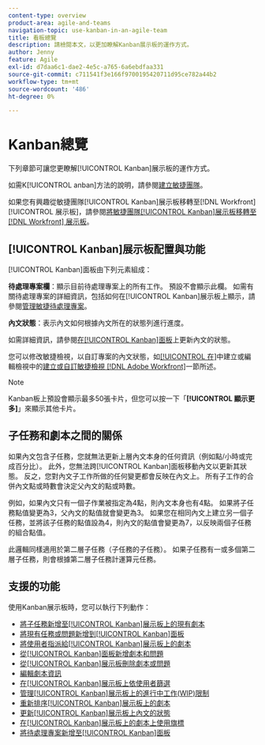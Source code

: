 ```yaml
---
content-type: overview
product-area: agile-and-teams
navigation-topic: use-kanban-in-an-agile-team
title: 看板總覽
description: 請檢閱本文，以更加瞭解Kanban展示板的運作方式。
author: Jenny
feature: Agile
exl-id: d7daa6c1-dae2-4e5c-a765-6a6ebdfaa331
source-git-commit: c711541f3e166f9700195420711d95ce782a44b2
workflow-type: tm+mt
source-wordcount: '486'
ht-degree: 0%

---
```


# Kanban總覽

<!-- Audited: 01/2024 -->

下列章節可讓您更瞭解[!UICONTROL Kanban]展示板的運作方式。

如需K[!UICONTROL anban]方法的說明，請參閱[建立敏捷團隊](/help/quicksilver/agile/get-started-with-agile-in-workfront/create-an-agile-team.md)。

如果您有興趣從敏捷團隊[!UICONTROL Kanban]展示板移轉至[!DNL Workfront] [!UICONTROL 展示板]，請參閱[將敏捷團隊[!UICONTROL Kanban]展示板移轉至 [!DNL Workfront] 展示板](/help/quicksilver/agile/use-boards-agile-planning-tools/migrate-kanban-cards-to-boards.md)。

## [!UICONTROL Kanban]展示板配置與功能

[!UICONTROL Kanban]面板由下列元素組成：

**待處理專案欄**：顯示目前待處理專案上的所有工作。 預設不會顯示此欄。 如需有關待處理專案的詳細資訊，包括如何在[!UICONTROL Kanban]展示板上顯示，請參閱[管理敏捷待處理專案](../../agile/work-in-an-agile-environment/manage-the-agile-backlog.md)。

**內文狀態**：表示內文如何根據內文所在的狀態列進行進度。

如需詳細資訊，請參閱[在[!UICONTROL Kanban]面板](../../agile/use-kanban-in-an-agile-team/update-the-status-of-stories.md)上更新內文的狀態。

您可以修改敏捷檢視，以自訂專案的內文狀態，如[[!UICONTROL 在]](/help/quicksilver/reports-and-dashboards/reports/reporting-elements/create-edit-views.md#create-or-customize-an-agile-view)中建立或編輯檢視中的[建立或自訂敏捷檢視 [!DNL Adobe Workfront]](/help/quicksilver/reports-and-dashboards/reports/reporting-elements/create-edit-views.md)一節所述。

>[!NOTE]
>
>Kanban板上預設會顯示最多50張卡片，但您可以按一下「**[!UICONTROL 顯示更多]**」來顯示其他卡片。

## 子任務和劇本之間的關係

如果內文包含子任務，您就無法更新上層內文本身的任何資訊（例如點/小時或完成百分比）。 此外，您無法跨[!UICONTROL Kanban]面板移動內文以更新其狀態。 反之，您對內文子工作所做的任何變更都會反映在內文上。 所有子工作的合併內文點或時數會決定父內文的點或時數。

例如，如果內文只有一個子作業被指定為4點，則內文本身也有4點。 如果將子任務點值變更為3，父內文的點值就會變更為3。 如果您在相同內文上建立另一個子任務，並將該子任務的點值設為4，則內文的點值會變更為7，以反映兩個子任務的組合點值。

此邏輯同樣適用於第二層子任務（子任務的子任務）。 如果子任務有一或多個第二層子任務，則會根據第二層子任務計運算元任務。

## 支援的功能

使用Kanban展示板時，您可以執行下列動作：

* [將子任務新增至[!UICONTROL Kanban]展示板上的現有劇本](../../agile/use-kanban-in-an-agile-team/add-a-subtask-to-an-existing-story.md)
* [將現有任務或問題新增到[!UICONTROL Kanban]面板](../../agile/use-kanban-in-an-agile-team/add-existing-tasks-or-issues-to-the-kanban-board.md)
* [將使用者指派給[!UICONTROL Kanban]展示板上的劇本](../../agile/use-kanban-in-an-agile-team/assign-users-to-a-story.md)
* [從[!UICONTROL Kanban]面板新增劇本和問題](../../agile/use-kanban-in-an-agile-team/add-story-from-kanban-board.md)
* [從[!UICONTROL Kanban]展示板刪除劇本或問題](../../agile/use-kanban-in-an-agile-team/delete-story-from-kanban-board.md)
* [編輯劇本資訊](../../agile/use-kanban-in-an-agile-team/edit-story-information.md)
* [在[!UICONTROL Kanban]展示板上依使用者篩選](../../agile/use-kanban-in-an-agile-team/filter-by-user.md)
* [管理[!UICONTROL Kanban]展示板上的進行中工作(WIP)限制](../../agile/use-kanban-in-an-agile-team/work-in-progress-limit-on-the-kanban-board.md)
* [重新排序[!UICONTROL Kanban]展示板上的劇本](../../agile/use-kanban-in-an-agile-team/reorder-stories-on-the-kanban-board.md)
* [更新[!UICONTROL Kanban]展示板上內文的狀態](../../agile/use-kanban-in-an-agile-team/update-the-status-of-stories.md)
* [在[!UICONTROL Kanban]展示板上的劇本上使用旗標](../../agile/use-kanban-in-an-agile-team/use-flags-on-stories.md)
* [將待處理專案新增至[!UICONTROL Kanban]面板](../../agile/use-kanban-in-an-agile-team/view-the-backlog-on-the-kanban-board.md)
